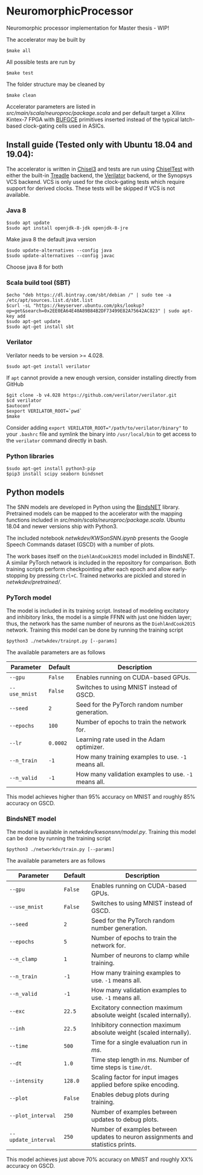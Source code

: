 # NeuromorphicProcessor
Neuromorphic processor implementation for Master thesis - WIP!

The accelerator may be built by

    $make all

All possible tests are run by

    $make test

The folder structure may be cleaned by

    $make clean

Accelerator parameters are listed in _src/main/scala/neuroproc/package.scala_ and per default target a Xilinx Kintex-7 FPGA with [BUFGCE](https://www.xilinx.com/support/documentation/user_guides/ug472_7Series_Clocking.pdf) primitives inserted instead of the typical latch-based clock-gating cells used in ASICs.

## Install guide (Tested only with Ubuntu 18.04 and 19.04):
The accelerator is written in [Chisel3](https://github.com/chipsalliance/chisel3) and tests are run using [ChiselTest](https://github.com/ucb-bar/chisel-testers2) with either the built-in [Treadle](https://github.com/chipsalliance/treadle) backend, the [Verilator](https://github.com/verilator/verilator) backend, or the Synopsys VCS backend. VCS is only used for the clock-gating tests which require support for derived clocks. These tests will be skipped if VCS is not available.

### Java 8

    $sudo apt update
    $sudo apt install openjdk-8-jdk openjdk-8-jre

Make java 8 the default java version 

    $sudo update-alternatives --config java
    $sudo update-alternatives --config javac

Choose java 8 for both

### Scala build tool (SBT)

    $echo "deb https://dl.bintray.com/sbt/debian /" | sudo tee -a /etc/apt/sources.list.d/sbt.list
    $curl -sL "https://keyserver.ubuntu.com/pks/lookup?op=get&search=0x2EE0EA64E40A89B84B2DF73499E82A75642AC823" | sudo apt-key add
    $sudo apt-get update
    $sudo apt-get install sbt

### Verilator
Verilator needs to be version >= 4.028.

    $sudo apt-get install verilator

If `apt` cannot provide a new enough version, consider installing directly from GitHub

    $git clone -b v4.028 https://github.com/verilator/verilator.git
    $cd verilator
    $autoconf
    $export VERILATOR_ROOT=`pwd`
    $make

Consider adding `export VERILATOR_ROOT="/path/to/verilator/binary"` to your `.bashrc` file and symlink the binary into `/usr/local/bin` to get access to the `verilator` command directly in bash.

### Python libraries

    $sudo apt-get install python3-pip
    $pip3 install scipy seaborn bindsnet

## Python models
The SNN models are developed in Python using the [BindsNET](https://github.com/BindsNET/bindsnet) library. Pretrained models can be mapped to the accelerator with the mapping functions included in _src/main/scala/neuroproc/package.scala_. Ubuntu 18.04 and newer versions ship with Python3.

The included notebook _netwkdev/KWSonSNN.ipynb_ presents the Google Speech Commands dataset (GSCD) with a number of plots.

The work bases itself on the `DiehlAndCook2015` model included in BindsNET. A similar PyTorch network is included in the repository for comparison. Both training scripts perform checkpointing after each epoch and allow early-stopping by pressing `Ctrl+C`. Trained networks are pickled and stored in _netwkdev/pretrained/_.

### PyTorch model
The model is included in its training script. Instead of modeling excitatory and inhibitory links, the model is a simple FFNN with just one hidden layer; thus, the network has the same number of neurons as the `DiehlAndCook2015` network. Training this model can be done by running the training script

    $python3 ./netwkdev/trainpt.py [--params]

The available parameters are as follows

| Parameter     | Default  | Description                                          |
|---------------|----------|------------------------------------------------------|
| `--gpu`       |  `False` | Enables running on CUDA-based GPUs.                  |
| `--use_mnist` |  `False` | Switches to using MNIST instead of GSCD.             |
| `--seed`      |    `2`   | Seed for the PyTorch random number generation.       |
| `--epochs`    |   `100`  | Number of epochs to train the network for.           |
| `--lr`        | `0.0002` | Learning rate used in the Adam optimizer.            |
| `--n_train`   |   `-1`   | How many training examples to use. `-1` means all.   |
| `--n_valid`   |   `-1`   | How many validation examples to use. `-1` means all. |

This model achieves higher than 95% accuracy on MNIST and roughly 85% accuracy on GSCD.

### BindsNET model
The model is available in _netwkdev/kwsonsnn/model.py_. Training this model can be done by running the training script

    $python3 ./networkdv/train.py [--params]

The available parameters are as follows

| Parameter           | Default | Description                                                                     |
|---------------------|---------|---------------------------------------------------------------------------------|
| `--gpu`             | `False` | Enables running on CUDA-based GPUs.                                             |
| `--use_mnist`       | `False` | Switches to using MNIST instead of GSCD.                                        |
| `--seed`            |   `2`   | Seed for the PyTorch random number generation.                                  |
| `--epochs`          |   `5`   | Number of epochs to train the network for.                                      |
| `--n_clamp`         |   `1`   | Number of neurons to clamp while training.                                      |
| `--n_train`         |   `-1`  | How many training examples to use. `-1` means all.                              |
| `--n_valid`         |   `-1`  | How many validation examples to use. `-1` means all.                            |
| `--exc`             | `22.5`  | Excitatory connection maximum absolute weight (scaled internally).              |
| `--inh`             | `22.5`  | Inhibitory connection maximum absolute weight (scaled internally).              |
| `--time`            | `500`   | Time for a single evaluation run in _ms_.                                       |
| `--dt`              | `1.0`   | Time step length in _ms_. Number of time steps is `time/dt`.                    |
| `--intensity`       | `128.0` | Scaling factor for input images applied before spike encoding.                  |
| `--plot`            | `False` | Enables debug plots during training.                                            |
| `--plot_interval`   | `250`   | Number of examples between updates to debug plots.                              |
| `--update_interval` | `250`   | Number of examples between updates to neuron assignments and statistics prints. |

This model achieves just above 70% accuracy on MNIST and roughly XX% accuracy on GSCD.
